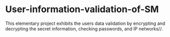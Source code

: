 # User-information-validation-of-SM
This elementary project exhibits the users data validation by encrypting and decrypting the secret information, checking passwords, and IP networks//.
